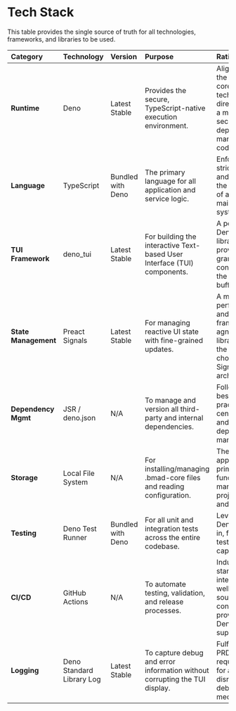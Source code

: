 # **Tech Stack**

This table provides the single source of truth for all technologies, frameworks, and libraries to be used.

| Category | Technology | Version | Purpose | Rationale |
| :---- | :---- | :---- | :---- | :---- |
| **Runtime** | Deno | Latest Stable | Provides the secure, TypeScript-native execution environment. | Aligns with the PRD's core technical direction for a modern, secure, and dependency-managed codebase. |
| **Language** | TypeScript | Bundled with Deno | The primary language for all application and service logic. | Enforces strict typing and enables the creation of a robust, maintainable system. |
| **TUI Framework** | deno\_tui | Latest Stable | For building the interactive Text-based User Interface (TUI) components. | A powerful, Deno-native library that provides granular control over the terminal buffer. |
| **State Management** | Preact Signals | Latest Stable | For managing reactive UI state with fine-grained updates. | A mature, performant, and framework-agnostic library that is the ideal choice for a Signal-based architecture. |
| **Dependency Mgmt** | JSR / deno.json | N/A | To manage and version all third-party and internal dependencies. | Follows Deno best practices for centralized and explicit dependency management. |
| **Storage** | Local File System | N/A | For installing/managing .bmad-core files and reading configuration. | The application's primary function is to manage local project files and state. |
| **Testing** | Deno Test Runner | Bundled with Deno | For all unit and integration tests across the entire codebase. | Leverages Deno's built-in, first-class testing capabilities. |
| **CI/CD** | GitHub Actions | N/A | To automate testing, validation, and release processes. | Industry standard, integrates well with source control, and provides Deno support. |
| **Logging** | Deno Standard Library Log | Latest Stable | To capture debug and error information without corrupting the TUI display. | Fulfills the PRD requirement for a non-disruptive debugging mechanism. |
